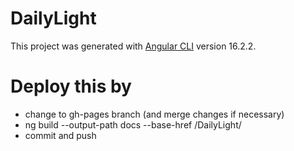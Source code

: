 # DailyLight

This project was generated with [Angular CLI](https://github.com/angular/angular-cli) version 16.2.2.


# Deploy this by
 - change to gh-pages branch (and merge changes if necessary)
 - ng build --output-path docs --base-href /DailyLight/
 - commit and push
